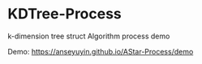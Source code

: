 # KDTree-Process
k-dimension tree struct Algorithm process demo

Demo:
https://anseyuyin.github.io/AStar-Process/demo
